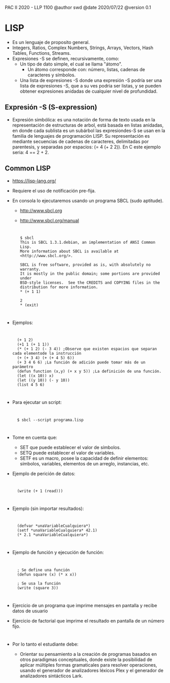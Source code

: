 PAC II 2020 - LLP 1100
@author swd
@date 2020/07/22
@version 0.1

LISP
======

* Es un lenguaje de proposito general.
* Integers, Ratios, Complex Numbers, Strings, Arrays, Vectors, Hash Tables, Functions, Streams.
* Expresiones -S se definen, recursivamente, como:
  * Un tipo de dato simple, el cual se llama "átomo".
    * Un átomo corresponde con: número, listas, cadenas de caracteres y símbolos.
  *  Una lista de expresiones -S donde una expresión -S podría ser una lista de expresiones -S, que a su ves podria ser listas, y se pueden obtener expresiones anidadas de cualquier nivel de profundidad.

Expresión -S (S-expression)
------

* Expresión simbólica: es una notación de forma de texto usada en la representación de estructuras de arbol, está basada en listas anidadas, en donde cada sublista es un subárbol las expresiondes-S se usan en la familia de lenguajes de programación LISP. Su representación es mediante secuencias de cadenas de caracteres, delimitadas por parentesis, y separadas por espacios: (= 4 (+ 2 2)). En C este ejemplo seria: 4 == 2 + 2.
  
Common LISP
------

* https://lisp-lang.org/
* Requiere el uso de notificación pre-fija.
* En consola lo ejecutaremos usando un programa SBCL (sudo aptitude).
  * http://www.sbcl.org
  * http://www.sbcl.org/manual

    #
        $ sbcl
        This is SBCL 1.3.1.debian, an implementation of ANSI Common Lisp.
        More information about SBCL is available at <http://www.sbcl.org/>.

        SBCL is free software, provided as is, with absolutely no warranty.
        It is mostly in the public domain; some portions are provided under
        BSD-style licenses.  See the CREDITS and COPYING files in the
        distribution for more information.
        * (+ 1 1)

        2
        * (exit)
    #

* Ejemplos:
    #
        (+ 1 2)
        (+1 1 (+ 1 1))
        (* (+ 1 2) (- 3 4)) ;Observe que existen espacios que separan cada elementode la instrucción
        (+ (+ 3 4) (+ (+ 4 5) 6))
        (+ 3 4 6 6) ;La función de adición puede tomar más de un parámetro
        (defun function (x,y) (+ x y 5)) ;La definición de una función.
        (let ((x 10)) x)
        (let ((y 10)) (- y 10))
        (list 4 5 6)
    #

* Para ejecutar un script:
    #
        $ sbcl --script programa.lisp
    #

* Tome en cuenta que:
    * SET que puede establecer el valor de símbolos.
    * SETQ puede establecer el valor de variables.
    * SETF es un macro, posee la capacidad de definir elementos: símbolos, variables, elementos de un arreglo, instancias, etc.

* Ejemplo de perición de datos:
    #
        (write (+ 1 (read)))
    #

* Ejemplo (sin importar resultados):
    #
        (defvar *unaVariableCualquiera*)
        (setf *unaVariableCualquiera* 42.1)
        (* 2.1 *unaVariableCualquiera*)
    #

* Ejemplo de función y ejecución de función:
    #
        ; Se define una función
        (defun square (x) (* x x))

        ; Se usa la función
        (write (square 3))
    #

* Ejercicio de un programa que imprime mensajes en pantalla y recibe datos de usuario

* Ejercicio de factorial que imprime el resultado en pantalla de un número fijo.
    #
* Por lo tanto el estudiante debe:
    * Orientar su pensamiento a la creación de programas basados en otros paradigmas conceptuales, donde existe la posibilidad de aplicar múltiples formas gramaticales para resolver operaciones, usando el generador de analizadores léxicos Plex y el generador de analizadores sintácticos Lark.
  